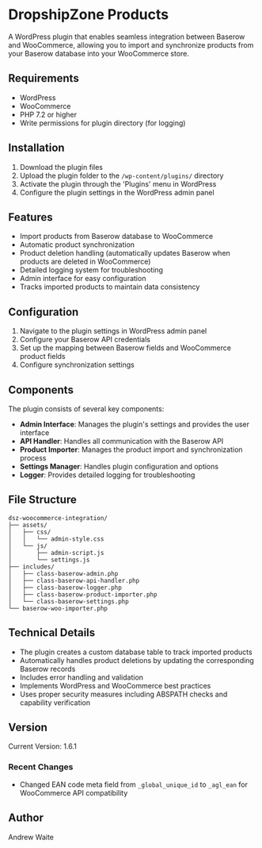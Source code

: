 # DropshipZone Products

A WordPress plugin that enables seamless integration between Baserow and WooCommerce, allowing you to import and synchronize products from your Baserow database into your WooCommerce store.

## Requirements

- WordPress
- WooCommerce
- PHP 7.2 or higher
- Write permissions for plugin directory (for logging)

## Installation

1. Download the plugin files
2. Upload the plugin folder to the `/wp-content/plugins/` directory
3. Activate the plugin through the 'Plugins' menu in WordPress
4. Configure the plugin settings in the WordPress admin panel

## Features

- Import products from Baserow database to WooCommerce
- Automatic product synchronization
- Product deletion handling (automatically updates Baserow when products are deleted in WooCommerce)
- Detailed logging system for troubleshooting
- Admin interface for easy configuration
- Tracks imported products to maintain data consistency

## Configuration

1. Navigate to the plugin settings in WordPress admin panel
2. Configure your Baserow API credentials
3. Set up the mapping between Baserow fields and WooCommerce product fields
4. Configure synchronization settings

## Components

The plugin consists of several key components:

- **Admin Interface**: Manages the plugin's settings and provides the user interface
- **API Handler**: Handles all communication with the Baserow API
- **Product Importer**: Manages the product import and synchronization process
- **Settings Manager**: Handles plugin configuration and options
- **Logger**: Provides detailed logging for troubleshooting

## File Structure

```
dsz-woocommerce-integration/
├── assets/
│   ├── css/
│   │   └── admin-style.css
│   └── js/
│       ├── admin-script.js
│       └── settings.js
├── includes/
│   ├── class-baserow-admin.php
│   ├── class-baserow-api-handler.php
│   ├── class-baserow-logger.php
│   ├── class-baserow-product-importer.php
│   └── class-baserow-settings.php
└── baserow-woo-importer.php
```

## Technical Details

- The plugin creates a custom database table to track imported products
- Automatically handles product deletions by updating the corresponding Baserow records
- Includes error handling and validation
- Implements WordPress and WooCommerce best practices
- Uses proper security measures including ABSPATH checks and capability verification

## Version

Current Version: 1.6.1

### Recent Changes

- Changed EAN code meta field from `_global_unique_id` to `_agl_ean` for WooCommerce API compatibility

## Author

Andrew Waite
